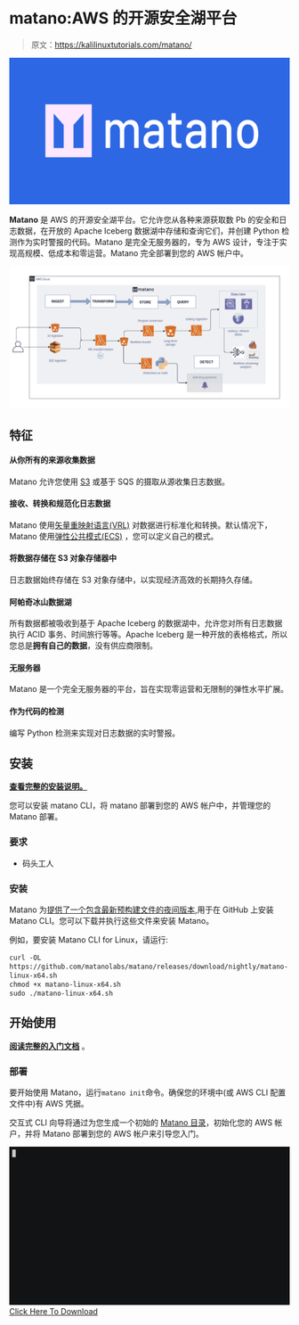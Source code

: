 # matano:AWS 的开源安全湖平台

> 原文：<https://kalilinuxtutorials.com/matano/>

[![](img//a9f334deba9e5647973d7fa711e50082.png)](https://blogger.googleusercontent.com/img/b/R29vZ2xl/AVvXsEi7LcFlmSyKRgBm6WtuQ_x651wxZVATu3_cgES9uAhm_hRjbxylEXmCrxoFrBUqM6HYEnUbsPLAl00C-B_o4DLuLu9WA9bF2SGXN5Apc8Ig1qixdYt03yg9-gjl7WiLnjVIS_TkahZkbR_9VdPmkmFaTd0X-baIJf37trTjCU_UjZch7wRyoOI47OqD/s728/image.psd(1).png)

**Matano** 是 AWS 的开源安全湖平台。它允许您从各种来源获取数 Pb 的安全和日志数据，在开放的 Apache Iceberg 数据湖中存储和查询它们，并创建 Python 检测作为实时警报的代码。Matano 是完全无服务器的，专为 AWS 设计，专注于实现高规模、低成本和零运营。Matano 完全部署到您的 AWS 帐户中。

![](img//8fb6cb7f25f98828671ed9c8c9ef978e.png)

## 特征

#### 从你所有的来源收集数据

Matano 允许您使用 [S3](https://github.com/matanolabs/matano#) 或基于 SQS 的摄取从源收集日志数据。

#### 接收、转换和规范化日志数据

Matano 使用[矢量重映射语言(VRL)](https://vector.dev/docs/reference/vrl/) 对数据进行标准化和转换。默认情况下，Matano 使用[弹性公共模式(ECS)](https://www.elastic.co/guide/en/ecs/current/index.html) ，您可以定义自己的模式。

#### 将数据存储在 S3 对象存储器中

日志数据始终存储在 S3 对象存储中，以实现经济高效的长期持久存储。

#### 阿帕奇冰山数据湖

所有数据都被吸收到基于 Apache Iceberg 的数据湖中，允许您对所有日志数据执行 ACID 事务、时间旅行等等。Apache Iceberg 是一种开放的表格格式，所以您总是**拥有自己的数据**，没有供应商限制。

#### 无服务器

Matano 是一个完全无服务器的平台，旨在实现零运营和无限制的弹性水平扩展。

#### 作为代码的检测

编写 Python 检测来实现对日志数据的实时警报。

## 安装

[**查看完整的安装说明。**](https://www.matano.dev/docs/installation)

您可以安装 matano CLI，将 matano 部署到您的 AWS 帐户中，并管理您的 Matano 部署。

### 要求

*   码头工人

### 安装

Matano 为[提供了一个包含最新预构建文件的夜间版本](https://github.com/matanolabs/matano/releases/tag/nightly),用于在 GitHub 上安装 Matano CLI。您可以下载并执行这些文件来安装 Matano。

例如，要安装 Matano CLI for Linux，请运行:

```
curl -OL https://github.com/matanolabs/matano/releases/download/nightly/matano-linux-x64.sh
chmod +x matano-linux-x64.sh
sudo ./matano-linux-x64.sh
```

## 开始使用

[**阅读完整的入门文档**](https://www.matano.dev/docs/getting-started) 。

### 部署

要开始使用 Matano，运行`matano init`命令。确保您的环境中(或 AWS CLI 配置文件中)有 AWS 凭据。

交互式 CLI 向导将通过为您生成一个初始的 [Matano 目录](https://www.matano.dev/docs/matano-directory)，初始化您的 AWS 帐户，并将 Matano 部署到您的 AWS 帐户来引导您入门。

![](img//ca29b786584078fc03fca1875a52fcc5.png)[Click Here To Download](https://github.com/matanolabs/matano)